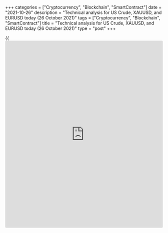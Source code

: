 +++
categories = ["Cryptocurrency", "Blockchain", "SmartContract"]
date = "2021-10-26"
description = "Technical analysis for US Crude, XAUUSD, and EURUSD today (26 October 2021)"
tags = ["Cryptocurrency", "Blockchain", "SmartContract"]
title = "Technical analysis for US Crude, XAUUSD, and EURUSD today (26 October 2021)"
type = "post"
+++

{{<iframe id="large-banner" src="https://www.bounty.group/#slide=15.0" width="100%" height="600" scrolling="no" style="border: 0px solid rgb(216, 221, 230); border-radius: 3px;">}}

2021-10-26

2021-10-26

Short-term analysis for oil, gold, and EURUSD for 26.10.2021Alex
Rodionov

I welcome my fellow traders! I have made a price forecast for US Crude,
XAUUSD, and EURUSD using a combination of margin zones methodology and
technical analysis. Based on the market analysis, I suggest entry
signals for intraday traders.

Oil price reached the upper Target Zone 85.44 - 84.93.

The article covers the following subjects:

## Oil price forecast for today: USCrude analysis

Oil price reached the upper Target Zone 85.44 - 84.93. After reaching
the Target Zone, large purchases were closed and a corrective model was
developed. Within the corrective model, the Additional Zone 83.69 -
83.56 was broken out yesterday. The next target for the correction is
the Intermediary Zone 82.41 - 82.16.

Today I recommend considering oil sales in correction with a target in
the Intermediary Zone. If the IZ is broken out downside with
consolidation, the short-term trend will reverse down. In this case,
sell oil with the target in the lower Target Zone 79.86 - 79.35.

### [USCrude][1] trading ideas for today:

Open sell positions according to the pattern in 84.46 - 83.70.
TakeProfit: Intermediary Zone 82.42 - 82.16. StopLoss: according to the
pattern rules.

* * *

## Gold price forecast for today: XAUUSD analysis

Gold price is rising, the trend remains up. The growth target is the
Gold Zone 1818 - 1816. I recommend considering new purchases on the
correction from the impulse that began on October 22.

The trend key support is at 1795 - 1793. If this zone is broken out
downside with price consolidation, the trend will reverse down, and the
target for sales will be the lower Target Zone 1776 - 1772.

### [XAUUSD][2] trading ideas for today:

Buy at 1796.8. TakeProfit: Gold Zone 1818 — 1816. StopLoss: 1788.0.

* * *

## Euro/Dollar forecast for today: EURUSD analysis

The euro broke out the Additional Zone 1.1621 - 1.1616 and went into a
deep correction to a short-term uptrend. The probable target of the
correction is the Intermediary Zone 1.1577 - 1.1568. After the IZ test,
I recommend looking for new purchases according to the pattern with the
target at level 1.1664. The main target of the trend is the upper Target
Zone 1.1718 - 1.1700.

Today as a part of the correction development, it is possible to
consider sales in the Additional Zone 1.1639 - 1.1634 with a target at
the trend key support.

If, during the price decline, the Intermediary Zone is broken out, and
the price consolidates below, then the short-term trend will reverse
down. In this case, look for euro sales with a target in the lower
Target Zone.

###

### [EURUSD][3] trading ideas for today:

Sell according to the pattern in Additional Zone 1.1639 - 1.1634.
TakeProfit: Intermediary Zone 1.1577 - 1.1568. StopLoss: according to
the pattern rules.

* * *

P.S. Did you like my article? Share it in social networks: it will be
the best “thank you" :)

Ask me questions and comment below. I’ll be glad to answer your
questions and give necessary explanations.

 **Useful links:**

  * I recommend trying to trade with a reliable broker [here][4]. The system allows you to trade by yourself or copy successful traders from all across the globe.
  * Use my promo-code BLOG for getting deposit bonus 50% on LiteForex platform. Just enter this code in the appropriate field while [depositing][5] your trading account.
  * Telegram chat for traders: <t.me/liteforexengchat>. We are sharing the signals and trading experience
  * Telegram channel with high-quality analytics, Forex reviews, training articles, and other useful things for traders <t.me/liteforex>

## Price chart of USCrude in real time mode

The content of this article reflects the author’s opinion and does not
necessarily reflect the official position of LiteForex. The material
published on this page is provided for informational purposes only and
should not be considered as the provision of investment advice for the
purposes of Directive 2004/39/EC.

Rate this article:

{{value}}

( {{count}} {{title}} )

   1. my.liteforex.com/trading?type=oil
   2. my.liteforex.com/trading/chart?symbol=XAUUSD
   3. my.liteforex.com/trading/chart?symbol=EURUSD
   4. my.liteforex.com/?category=analysts-opinions&slug=short-term-analysis-for-oil-gold-and-eurusd-for-26102021&openPopup=%2Fregistration%2Fpopup&utm_source=blog&utm_medium=article&utm_campaign=bonus
   5. my.liteforex.com/deposit/?category=analysts-opinions&slug=short-term-analysis-for-oil-gold-and-eurusd-for-26102021&promo_code=BLOG&utm_source=blog&utm_medium=article&utm_campaign=bonus
